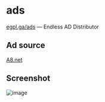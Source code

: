 # ads

[egpl.ga/ads](http://egpl.ga/ads) ― Endless AD Distributor

## Ad source

[A8.net](https://www.a8.net/)

## Screenshot

![image](https://user-images.githubusercontent.com/42153744/142879490-effb3712-876b-4548-899a-82de206d4406.png)
